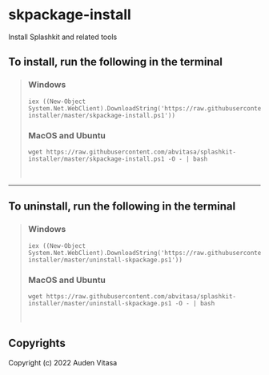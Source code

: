 # skpackage-install
Install Splashkit and related tools

## To install, run the following in the terminal

>### Windows
>```
>iex ((New-Object System.Net.WebClient).DownloadString('https://raw.githubusercontent.com/abvitasa/splashkit-installer/master/skpackage-install.ps1'))
>```
>### MacOS and Ubuntu
>```
>wget https://raw.githubusercontent.com/abvitasa/splashkit-installer/master/skpackage-install.ps1 -O - | bash
>```
> <br />

---

## To uninstall, run the following in the terminal

>### Windows
>```
>iex ((New-Object System.Net.WebClient).DownloadString('https://raw.githubusercontent.com/abvitasa/splashkit-installer/master/uninstall-skpackage.ps1'))
>```
>### MacOS and Ubuntu
>```
>wget https://raw.githubusercontent.com/abvitasa/splashkit-installer/master/uninstall-skpackage.ps1 -O - | bash
>```
> <br />


## Copyrights
Copyright (c) 2022 Auden Vitasa
